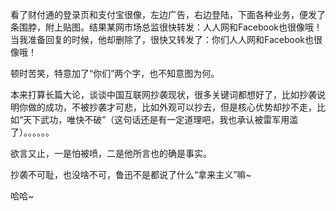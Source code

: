 看了财付通的登录页和支付宝很像，左边广告，右边登陆，下面各种业务，便发了条围脖，附上贴图。结果某网市场总监很快转发：人人网和Facebook也很像哦！当我准备回复的时候，他却删除了，很快又转发了：你们人人网和Facebook也很像哦！ 

顿时苦笑，特意加了“你们”两个字，也不知意图为何。 

本来打算长篇大论，谈谈中国互联网抄袭现状，很多关键词都想好了，比如抄袭说明你做的成功，不被抄袭才可悲，比如外观可以抄去，但是核心优势却抄不走，比如“天下武功，唯快不破”（这句话还是有一定道理吧，我也承认被雷军用滥了）。。。。。。 

欲言又止，一是怕被喷，二是他所言也的确是事实。 

抄袭不可耻，也没啥不可，鲁迅不是都说了什么“拿来主义”嘛~ 

哈哈~